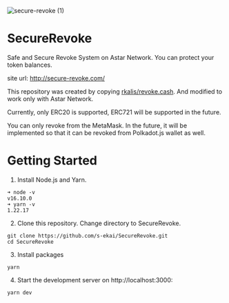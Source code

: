 ![secure-revoke (1)](https://user-images.githubusercontent.com/15361554/161413839-33c6a186-8189-473f-8b8d-21cc86b27446.png)


# SecureRevoke

Safe and Secure Revoke System on Astar Network. You can protect your token balances.

site url: http://secure-revoke.com/

This repository was created by copying [rkalis/revoke.cash](https://github.com/rkalis/revoke.cash).
And modified to work only with Astar Network.

Currently, only ERC20 is supported, ERC721 will be supported in the future.

You can only revoke from the MetaMask.
In the future, it will be implemented so that it can be revoked from Polkadot.js wallet as well.


# Getting Started

1. Install Node.js and Yarn.
```
➜ node -v
v16.10.0
➜ yarn -v
1.22.17
```

2. Clone this repository. Change directory to SecureRevoke.
```
git clone https://github.com/s-ekai/SecureRevoke.git
cd SecureRevoke
```

3. Install packages
```
yarn
```

4. Start the development server on http://localhost:3000:
```
yarn dev
```
